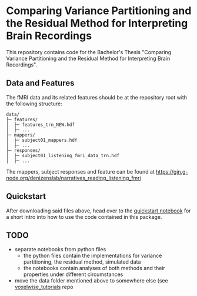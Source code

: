# Comparing Variance Partitioning and the Residual Method for Interpreting Brain Recordings

This repository contains code for the Bachelor's Thesis "Comparing Variance Partitioning and the Residual Method for Interpreting Brain Recordings".

## Data and Features

The fMRI data and its related features should be at the repository root with the following structure:
```
data/
├─ features/
│  ├─ features_trn_NEW.hdf
│  ├─ ...
├─ mappers/
│  ├─ subject01_mappers.hdf
│  ├─ ...
├─ responses/
│  ├─ subject01_listening_fmri_data_trn.hdf
│  ├─ ...
```

The mappers, subject responses and feature can be found at https://gin.g-node.org/denizenslab/narratives_reading_listening_fmri

## Quickstart 

After downloading said files above, head over to the [quickstart notebook](compare_variance_residual/quickstart.ipynb) for a short intro into how to use the code contained in this package.

## TODO 

- separate notebooks from python files 
  - the python files contain the implementations for variance partitioning, the residual method, simulated data 
  - the notebooks contain analyses of both methods and their properties under different circumstances
- move the data folder mentioned above to somewhere else (see [voxelwise_tutorials](https://github.com/gallantlab/voxelwise_tutorials) repo